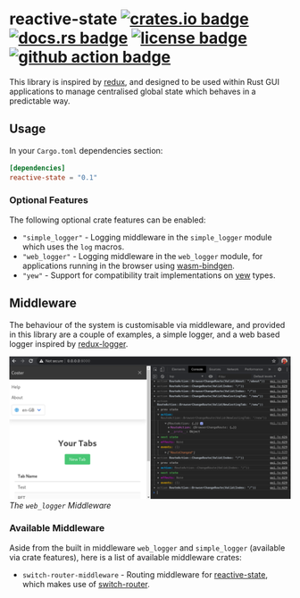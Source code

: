 # reactive-state [![crates.io badge](https://img.shields.io/crates/v/reactive-state.svg)](https://crates.io/crates/reactive-state) [![docs.rs badge](https://docs.rs/reactive-state/badge.svg)](https://docs.rs/reactive-state/) [![license badge](https://img.shields.io/github/license/kellpossible/reactive-state)](https://github.com/kellpossible/reactive-state/blob/master/LICENSE.txt) [![github action badge](https://github.com/kellpossible/reactive-state/workflows/Rust/badge.svg)](https://github.com/kellpossible/reactive-state/actions?query=workflow%3ARust)

This library is inspired by [redux](https://redux.js.org/), and designed to be
used within Rust GUI applications to manage centralised global state which
behaves in a predictable way.

## Usage

In your `Cargo.toml` dependencies section:

```toml
[dependencies]
reactive-state = "0.1"
```

### Optional Features

The following optional crate features can be enabled:

+ `"simple_logger"` - Logging middleware in the `simple_logger` module which uses the `log` macros.
+ `"web_logger"` - Logging middleware in the  `web_logger` module, for applications running  in the browser using [wasm-bindgen](https://crates.io/crates/wasm-bindgen).
+ `"yew"` - Support for compatibility trait implementations on [yew](https://crates.io/crates/yew) types.

## Middleware

The behaviour of the system is customisable via middleware, and provided in this
library are a couple of examples, a simple logger, and a web based logger
inspired by [redux-logger](https://github.com/LogRocket/redux-logger).

![web_logger](./screenshots/reactive_state_20200601.png)
*The `web_logger` Middleware*

### Available Middleware

Aside from the built in middleware `web_logger` and `simple_logger` (available via crate features), here is a list of available middleware crates:

+ `switch-router-middleware` - Routing middleware for [reactive-state](https://crates.io/crates/reactive-state), which makes use of [switch-router](https://github.com/kellpossible/switch-router).